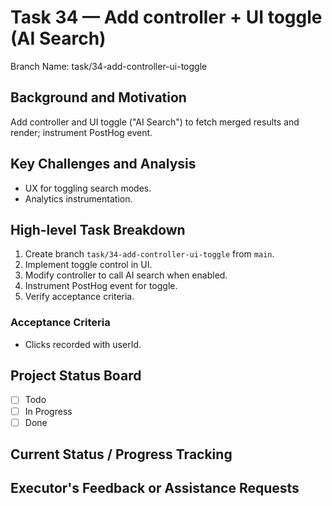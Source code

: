 # Task 34 — Add controller + UI toggle (AI Search)

Branch Name: task/34-add-controller-ui-toggle

## Background and Motivation
Add controller and UI toggle ("AI Search") to fetch merged results and render; instrument PostHog event.

## Key Challenges and Analysis
- UX for toggling search modes.
- Analytics instrumentation.

## High-level Task Breakdown
1. Create branch `task/34-add-controller-ui-toggle` from `main`.
2. Implement toggle control in UI.
3. Modify controller to call AI search when enabled.
4. Instrument PostHog event for toggle.
5. Verify acceptance criteria.

### Acceptance Criteria
- Clicks recorded with userId.

## Project Status Board
- [ ] Todo
- [ ] In Progress
- [ ] Done

## Current Status / Progress Tracking

## Executor's Feedback or Assistance Requests
